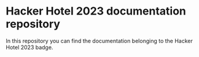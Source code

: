 # Hacker Hotel 2023 documentation repository

In this repository you can find the documentation belonging to the Hacker Hotel 2023 badge.
